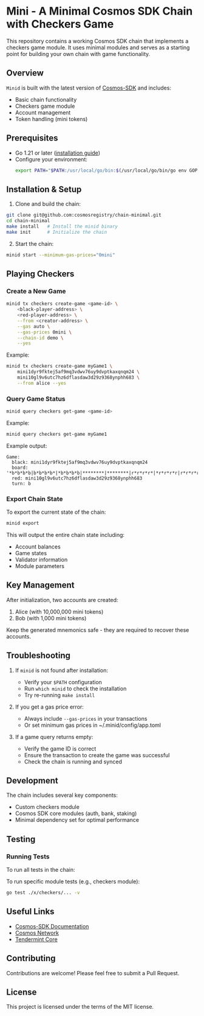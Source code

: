# Mini - A Minimal Cosmos SDK Chain with Checkers Game

This repository contains a working Cosmos SDK chain that implements a checkers game module. It uses minimal modules and serves as a starting point for building your own chain with game functionality.

## Overview

`Minid` is built with the latest version of [Cosmos-SDK](https://github.com/cosmos/cosmos-sdk) and includes:
- Basic chain functionality
- Checkers game module
- Account management
- Token handling (mini tokens)

## Prerequisites

* Go 1.21 or later ([installation guide](https://go.dev/doc/install))
* Configure your environment:
  ```bash
  export PATH="$PATH:/usr/local/go/bin:$(/usr/local/go/bin/go env GOPATH)/bin"
  ```

## Installation & Setup

1. Clone and build the chain:
```bash
git clone git@github.com:cosmosregistry/chain-minimal.git
cd chain-minimal
make install   # Install the minid binary
make init      # Initialize the chain
```

2. Start the chain:
```bash
minid start --minimum-gas-prices="0mini"
```

## Playing Checkers

### Create a New Game

```bash
minid tx checkers create-game <game-id> \
    <black-player-address> \
    <red-player-address> \
    --from <creator-address> \
    --gas auto \
    --gas-prices 0mini \
    --chain-id demo \
    --yes
```

Example:
```bash
minid tx checkers create-game myGame1 \
    mini1dyr9fktej5af9mq3vdwv76uy9dvptkaxqnqm24 \
    mini10gl9v6utc7hz6dflasdaw3d29z9368ynphh683 \
    --from alice --yes
```

### Query Game Status

```bash
minid query checkers get-game <game-id>
```

Example:
```bash
minid query checkers get-game myGame1
```

Example output:
```
Game:
  black: mini1dyr9fktej5af9mq3vdwv76uy9dvptkaxqnqm24
  board: '*b*b*b*b|b*b*b*b*|*b*b*b*b|********|********|r*r*r*r*|*r*r*r*r|r*r*r*r*'
  red: mini10gl9v6utc7hz6dflasdaw3d29z9368ynphh683
  turn: b
```

### Export Chain State

To export the current state of the chain:
```bash
minid export
```

This will output the entire chain state including:
- Account balances
- Game states
- Validator information
- Module parameters

## Key Management

After initialization, two accounts are created:
1. Alice (with 10,000,000 mini tokens)
2. Bob (with 1,000 mini tokens)

Keep the generated mnemonics safe - they are required to recover these accounts.

## Troubleshooting

1. If `minid` is not found after installation:
   - Verify your `$PATH` configuration
   - Run `which minid` to check the installation
   - Try re-running `make install`

2. If you get a gas price error:
   - Always include `--gas-prices` in your transactions
   - Or set minimum gas prices in ~/.minid/config/app.toml

3. If a game query returns empty:
   - Verify the game ID is correct
   - Ensure the transaction to create the game was successful
   - Check the chain is running and synced

## Development

The chain includes several key components:
- Custom checkers module
- Cosmos SDK core modules (auth, bank, staking)
- Minimal dependency set for optimal performance
## Testing

### Running Tests
To run all tests in the chain:

To run specific module tests (e.g., checkers module):
```bash
go test ./x/checkers/... -v
```

## Useful Links 

* [Cosmos-SDK Documentation](https://docs.cosmos.network/)
* [Cosmos Network](https://cosmos.network/)
* [Tendermint Core](https://tendermint.com/)

## Contributing

Contributions are welcome! Please feel free to submit a Pull Request.

## License

This project is licensed under the terms of the MIT license.